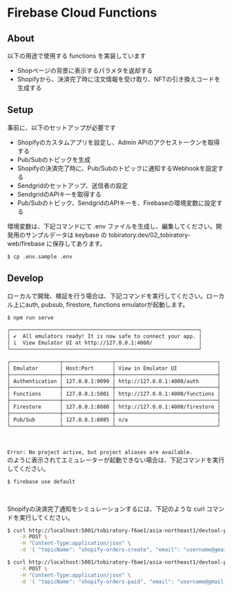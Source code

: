 # Firebase Cloud Functions

## About

以下の用途で使用する functions を実装しています

- Shopページの背景に表示するパラメタを返却する
- Shopifyから、決済完了時に注文情報を受け取り、NFTの引き換えコードを生成する

## Setup

事前に、以下のセットアップが必要です

- Shopifyのカスタムアプリを設定し、Admin APIのアクセストークンを取得する
- Pub/Subのトピックを生成
- Shopifyの決済完了時に、Pub/Subのトピックに通知するWebhookを設定する
- Sendgridのセットアップ、送信者の設定
- SendgridのAPIキーを取得する
- Pub/Subのトピック、SendgridのAPIキーを、Firebaseの環境変数に設定する

環境変数は、下記コマンドにて .env ファイルを生成し、編集してください。開発用のサンプルデータは keybase の tobiratory.dev/02_tobiratory-web/firebase に保存してあります。

```sh
$ cp .env.sample .env
```

## Develop

ローカルで開発、検証を行う場合は、下記コマンドを実行してください。ローカル上にauth, pubsub, firestore, functions emulatorが起動します。

```sh
$ npm run serve

┌─────────────────────────────────────────────────────────────┐
│ ✔  All emulators ready! It is now safe to connect your app. │
│ i  View Emulator UI at http://127.0.0.1:4000/               │
└─────────────────────────────────────────────────────────────┘

┌────────────────┬────────────────┬─────────────────────────────────┐
│ Emulator       │ Host:Port      │ View in Emulator UI             │
├────────────────┼────────────────┼─────────────────────────────────┤
│ Authentication │ 127.0.0.1:9099 │ http://127.0.0.1:4000/auth      │
├────────────────┼────────────────┼─────────────────────────────────┤
│ Functions      │ 127.0.0.1:5001 │ http://127.0.0.1:4000/functions │
├────────────────┼────────────────┼─────────────────────────────────┤
│ Firestore      │ 127.0.0.1:8080 │ http://127.0.0.1:4000/firestore │
├────────────────┼────────────────┼─────────────────────────────────┤
│ Pub/Sub        │ 127.0.0.1:8085 │ n/a                             │
└────────────────┴────────────────┴─────────────────────────────────┘
```

<br />

`Error: No project active, but project aliases are available.`  
のように表示されてエミュレーターが起動できない場合は、下記コマンドを実行してください。  

`$ firebase use default`

<br />

Shopifyの決済完了通知をシミュレーションするには、下記のような curl コマンドを実行してください。

```sh
$ curl http://localhost:5001/tobiratory-f6ae1/asia-northeast1/devtool-pubsubHelper \
    -X POST \
    -H "Content-Type:application/json" \
    -d '{ "topicName": "shopify-orders-create", "email": "username@gmail.com", "name": "#1001", "payment_gateway_names":"暗号資産", "total_price": 300, "currency": "USD", "line_items": [{"name":"TOBIRA NEKO #00031", "price":"150", "quantity":1}, {"name":"TOBIRA NEKO #00032", "price":"150", "quantity":1}], "billing_address": {"name": "username"}}'
```

```sh
$ curl http://localhost:5001/tobiratory-f6ae1/asia-northeast1/devtool-pubsubHelper \
    -X POST \
    -H "Content-Type:application/json" \
    -d '{ "topicName": "shopify-orders-paid", "email": "username@gmail.com", "name": "#1001", "line_items": [{"name":"TOBIRA NEKO #00031"}, {"name":"TOBIRA NEKO #00032"}] }'
```
